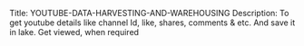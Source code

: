 Title: YOUTUBE-DATA-HARVESTING-AND-WAREHOUSING
Description: To get youtube details like channel Id, like, shares, comments & etc. And save it in lake. 
              Get viewed, when required
